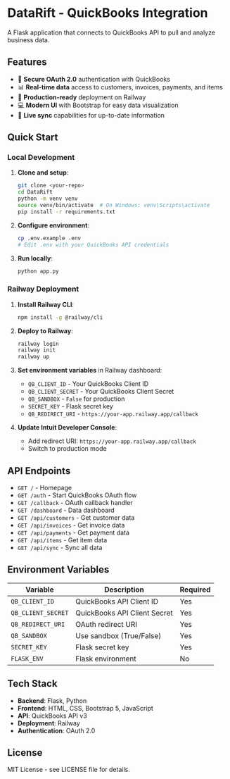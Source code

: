 # DataRift - QuickBooks Integration

A Flask application that connects to QuickBooks API to pull and analyze business data.

## Features

- 🔐 **Secure OAuth 2.0** authentication with QuickBooks
- 📊 **Real-time data** access to customers, invoices, payments, and items
- 🚀 **Production-ready** deployment on Railway
- 💻 **Modern UI** with Bootstrap for easy data visualization
- 🔄 **Live sync** capabilities for up-to-date information

## Quick Start

### Local Development

1. **Clone and setup**:
   ```bash
   git clone <your-repo>
   cd DataRift
   python -m venv venv
   source venv/bin/activate  # On Windows: venv\Scripts\activate
   pip install -r requirements.txt
   ```

2. **Configure environment**:
   ```bash
   cp .env.example .env
   # Edit .env with your QuickBooks API credentials
   ```

3. **Run locally**:
   ```bash
   python app.py
   ```

### Railway Deployment

1. **Install Railway CLI**:
   ```bash
   npm install -g @railway/cli
   ```

2. **Deploy to Railway**:
   ```bash
   railway login
   railway init
   railway up
   ```

3. **Set environment variables** in Railway dashboard:
   - `QB_CLIENT_ID` - Your QuickBooks Client ID
   - `QB_CLIENT_SECRET` - Your QuickBooks Client Secret
   - `QB_SANDBOX` - `False` for production
   - `SECRET_KEY` - Flask secret key
   - `QB_REDIRECT_URI` - `https://your-app.railway.app/callback`

4. **Update Intuit Developer Console**:
   - Add redirect URI: `https://your-app.railway.app/callback`
   - Switch to production mode

## API Endpoints

- `GET /` - Homepage
- `GET /auth` - Start QuickBooks OAuth flow
- `GET /callback` - OAuth callback handler
- `GET /dashboard` - Data dashboard
- `GET /api/customers` - Get customer data
- `GET /api/invoices` - Get invoice data
- `GET /api/payments` - Get payment data
- `GET /api/items` - Get item data
- `GET /api/sync` - Sync all data

## Environment Variables

| Variable | Description | Required |
|----------|-------------|----------|
| `QB_CLIENT_ID` | QuickBooks API Client ID | Yes |
| `QB_CLIENT_SECRET` | QuickBooks API Client Secret | Yes |
| `QB_REDIRECT_URI` | OAuth redirect URI | Yes |
| `QB_SANDBOX` | Use sandbox (True/False) | Yes |
| `SECRET_KEY` | Flask secret key | Yes |
| `FLASK_ENV` | Flask environment | No |

## Tech Stack

- **Backend**: Flask, Python
- **Frontend**: HTML, CSS, Bootstrap 5, JavaScript
- **API**: QuickBooks API v3
- **Deployment**: Railway
- **Authentication**: OAuth 2.0

## License

MIT License - see LICENSE file for details.
